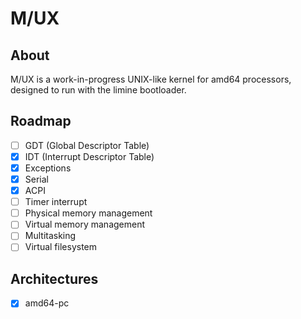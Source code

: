 # M/UX
## About
M/UX is a work-in-progress UNIX-like kernel for amd64 processors, designed to run with the limine bootloader.
## Roadmap
- [ ] GDT (Global Descriptor Table)
- [X] IDT (Interrupt Descriptor Table)
- [X] Exceptions
- [X] Serial
- [X] ACPI
- [ ] Timer interrupt
- [ ] Physical memory management
- [ ] Virtual memory management
- [ ] Multitasking
- [ ] Virtual filesystem
## Architectures
- [X] amd64-pc